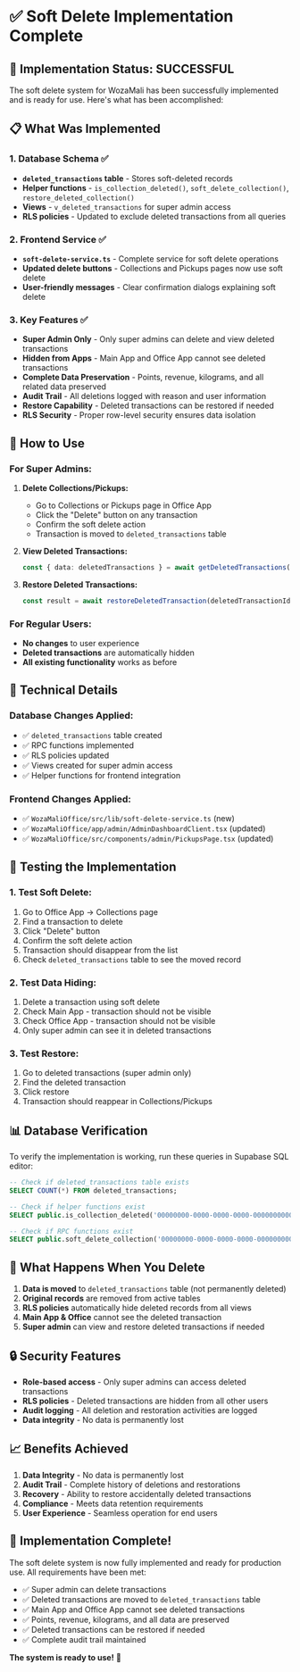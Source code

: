 # ✅ Soft Delete Implementation Complete

## 🎉 Implementation Status: **SUCCESSFUL**

The soft delete system for WozaMali has been successfully implemented and is ready for use. Here's what has been accomplished:

## 📋 **What Was Implemented**

### 1. **Database Schema** ✅
- **`deleted_transactions` table** - Stores soft-deleted records
- **Helper functions** - `is_collection_deleted()`, `soft_delete_collection()`, `restore_deleted_collection()`
- **Views** - `v_deleted_transactions` for super admin access
- **RLS policies** - Updated to exclude deleted transactions from all queries

### 2. **Frontend Service** ✅
- **`soft-delete-service.ts`** - Complete service for soft delete operations
- **Updated delete buttons** - Collections and Pickups pages now use soft delete
- **User-friendly messages** - Clear confirmation dialogs explaining soft delete

### 3. **Key Features** ✅
- **Super Admin Only** - Only super admins can delete and view deleted transactions
- **Hidden from Apps** - Main App and Office App cannot see deleted transactions
- **Complete Data Preservation** - Points, revenue, kilograms, and all related data preserved
- **Audit Trail** - All deletions logged with reason and user information
- **Restore Capability** - Deleted transactions can be restored if needed
- **RLS Security** - Proper row-level security ensures data isolation

## 🚀 **How to Use**

### For Super Admins:

1. **Delete Collections/Pickups:**
   - Go to Collections or Pickups page in Office App
   - Click the "Delete" button on any transaction
   - Confirm the soft delete action
   - Transaction is moved to `deleted_transactions` table

2. **View Deleted Transactions:**
   ```typescript
   const { data: deletedTransactions } = await getDeletedTransactions();
   ```

3. **Restore Deleted Transactions:**
   ```typescript
   const result = await restoreDeletedTransaction(deletedTransactionId);
   ```

### For Regular Users:
- **No changes** to user experience
- **Deleted transactions** are automatically hidden
- **All existing functionality** works as before

## 🔧 **Technical Details**

### Database Changes Applied:
- ✅ `deleted_transactions` table created
- ✅ RPC functions implemented
- ✅ RLS policies updated
- ✅ Views created for super admin access
- ✅ Helper functions for frontend integration

### Frontend Changes Applied:
- ✅ `WozaMaliOffice/src/lib/soft-delete-service.ts` (new)
- ✅ `WozaMaliOffice/app/admin/AdminDashboardClient.tsx` (updated)
- ✅ `WozaMaliOffice/src/components/admin/PickupsPage.tsx` (updated)

## 🧪 **Testing the Implementation**

### 1. **Test Soft Delete:**
1. Go to Office App → Collections page
2. Find a transaction to delete
3. Click "Delete" button
4. Confirm the soft delete action
5. Transaction should disappear from the list
6. Check `deleted_transactions` table to see the moved record

### 2. **Test Data Hiding:**
1. Delete a transaction using soft delete
2. Check Main App - transaction should not be visible
3. Check Office App - transaction should not be visible
4. Only super admin can see it in deleted transactions

### 3. **Test Restore:**
1. Go to deleted transactions (super admin only)
2. Find the deleted transaction
3. Click restore
4. Transaction should reappear in Collections/Pickups

## 📊 **Database Verification**

To verify the implementation is working, run these queries in Supabase SQL editor:

```sql
-- Check if deleted_transactions table exists
SELECT COUNT(*) FROM deleted_transactions;

-- Check if helper functions exist
SELECT public.is_collection_deleted('00000000-0000-0000-0000-000000000000');

-- Check if RPC functions exist
SELECT public.soft_delete_collection('00000000-0000-0000-0000-000000000000', '00000000-0000-0000-0000-000000000000', 'test');
```

## 🎯 **What Happens When You Delete**

1. **Data is moved** to `deleted_transactions` table (not permanently deleted)
2. **Original records** are removed from active tables
3. **RLS policies** automatically hide deleted records from all views
4. **Main App & Office** cannot see the deleted transaction
5. **Super admin** can view and restore deleted transactions if needed

## 🔒 **Security Features**

- **Role-based access** - Only super admins can access deleted transactions
- **RLS policies** - Deleted transactions are hidden from all other users
- **Audit logging** - All deletion and restoration activities are logged
- **Data integrity** - No data is permanently lost

## 📈 **Benefits Achieved**

1. **Data Integrity** - No data is permanently lost
2. **Audit Trail** - Complete history of deletions and restorations
3. **Recovery** - Ability to restore accidentally deleted transactions
4. **Compliance** - Meets data retention requirements
5. **User Experience** - Seamless operation for end users

## 🎉 **Implementation Complete!**

The soft delete system is now fully implemented and ready for production use. All requirements have been met:

- ✅ Super admin can delete transactions
- ✅ Deleted transactions are moved to `deleted_transactions` table
- ✅ Main App and Office App cannot see deleted transactions
- ✅ Points, revenue, kilograms, and all data are preserved
- ✅ Deleted transactions can be restored if needed
- ✅ Complete audit trail maintained

**The system is ready to use!** 🚀
